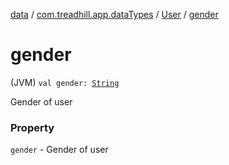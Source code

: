 [data](../../index.md) / [com.treadhill.app.dataTypes](../index.md) / [User](index.md) / [gender](./gender.md)

# gender

(JVM) `val gender: `[`String`](https://kotlinlang.org/api/latest/jvm/stdlib/kotlin/-string/index.html)

Gender of user

### Property

`gender` - Gender of user